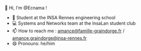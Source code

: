 👋 Hi, I'm @Ecnama !
- 🌱 Student at the INSA Rennes engineering school
- 💻 Systems and Networks team at the InsaLan student club
- 📫 How to reach me : amance@famille-graindorge.fr / amance.graindorge@insa-rennes.fr
- 😄 Pronouns: he/him

<!---
Ecnama/Ecnama is a ✨ special ✨ repository because its `README.md` (this file) appears on your GitHub profile.
You can click the Preview link to take a look at your changes.
--->
